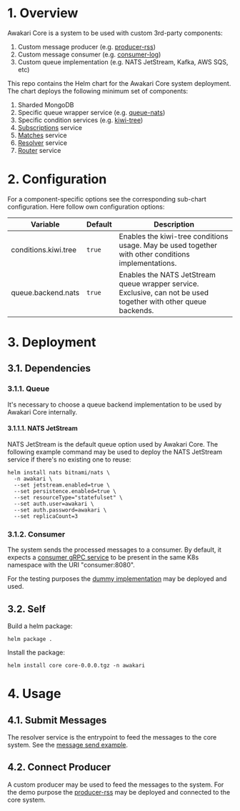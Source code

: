 # 1. Overview

Awakari Core is a system to be used with custom 3rd-party components:
1. Custom message producer (e.g. [producer-rss](https://github.com/awakari/producer-rss))
2. Custom message consumer (e.g. [consumer-log](https://github.com/awakari/consumer-log))
3. Custom queue implementation (e.g. NATS JetStream, Kafka, AWS SQS, etc)

This repo contains the Helm chart for the Awakari Core system deployment.
The chart deploys the following minimum set of components:
1. Sharded MongoDB
2. Specific queue wrapper service (e.g. [queue-nats](https://github.com/awakari/queue-nats))
3. Specific condition services (e.g. [kiwi-tree](https://github.com/awakari/kiwi-tree))
4. [Subscriptions](https://github.com/awakari/subscriptions) service
5. [Matches](https://github.com/awakari/matches) service
6. [Resolver](https://github.com/awakari/resolver) service
7. [Router](https://github.com/awakari/router) service

# 2. Configuration

For a component-specific options see the corresponding sub-chart configuration. Here follow own configuration options: 

| Variable             | Default | Description                                                                                                      |
|----------------------|---------|------------------------------------------------------------------------------------------------------------------|
| conditions.kiwi.tree | `true`  | Enables the kiwi-tree conditions usage. May be used together with other conditions implementations.              | 
| queue.backend.nats   | `true`  | Enables the NATS JetStream queue wrapper service. Exclusive, can not be used together with other queue backends. |

# 3. Deployment

## 3.1. Dependencies

### 3.1.1. Queue

It's necessary to choose a queue backend implementation to be used by Awakari Core internally.

#### 3.1.1.1. NATS JetStream

NATS JetStream is the default queue option used by Awakari Core. The following example command may be used to deploy the 
NATS JetStream service if there's no existing one to reuse: 

```shell
helm install nats bitnami/nats \
  -n awakari \
  --set jetstream.enabled=true \
  --set persistence.enabled=true \
  --set resourceType="statefulset" \
  --set auth.user=awakari \
  --set auth.password=awakari \
  --set replicaCount=3
```

### 3.1.2. Consumer

The system sends the processed messages to a consumer. By default, it expects a 
[consumer gRPC service](https://github.com/awakari/consumer-log/blob/master/api/grpc/service.proto) 
to be present in the same K8s namespace with the URI "consumer:8080".

For the testing purposes the [dummy implementation](https://github.com/awakari/consumer-log) may be deployed and used. 

## 3.2. Self

Build a helm package:
```shell
helm package .
```

Install the package:
```shell
helm install core core-0.0.0.tgz -n awakari
```

# 4. Usage

## 4.1. Submit Messages

The resolver service is the entrypoint to feed the messages to the core system. See the 
[message send example](https://github.com/awakari/resolver#4-usage).

## 4.2. Connect Producer

A custom producer may be used to feed the messages to the system. For the demo purpose the 
[producer-rss](https://github.com/producer-rss) may be deployed and connected to the core system.
